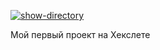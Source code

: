 [![show-directory](https://github.com/xenia513/hexlet-js/actions/workflows/main.yml/badge.svg)](https://github.com/xenia513/hexlet-js/actions/workflows/main.yml)

Мой первый проект на Хекслете
